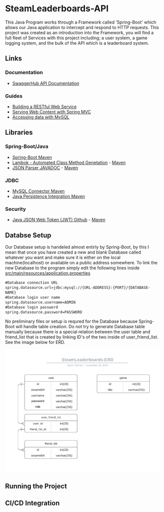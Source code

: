 # SteamLeaderboards-API
This Java Program works through a Framework called 'Spring-Boot' which allows our Java application to intercept and respond to HTTP requests. This project was created as an introduction into the Framework, you will find a full fleet of Services with this project including; a user system, a game logging system, and the bulk of the API which is a leaderboard system.

## Links
### Documentation
* [SwaggerHub API Documentation](https://app.swaggerhub.com/apis/ARTechnology/steam-leaderboards/1.0.0)
### Guides
* [Building a RESTful Web Service](https://spring.io/guides/gs/rest-service/)
* [Serving Web Content with Spring MVC](https://spring.io/guides/gs/serving-web-content/)
* [Accessing data with MySQL](https://spring.io/guides/gs/accessing-data-mysql/)

## Libraries
### Spring-Boot/Java
* [Spring-Boot Maven](https://docs.spring.io/spring-boot/docs/2.3.2.RELEASE/maven-plugin/reference/html/)
* [Lambok - Automated Class Method Genetation](https://projectlombok.org/features/all) - [Maven](https://mvnrepository.com/artifact/org.projectlombok/lombok)
* [JSON Parser JAVADOC](https://javadoc.io/doc/net.minidev/json-smart/latest/index.html) - [Maven](https://mvnrepository.com/artifact/net.minidev/json-smart)
### JDBC
* [MySQL Connector Maven](https://mvnrepository.com/artifact/mysql/mysql-connector-java)
* [Java Persistence Integration Maven](https://mvnrepository.com/artifact/org.springframework.boot/spring-boot-starter-data-jpa)
### Security
* [Java JSON Web Token (JWT) Github](https://jwt.io/) - [Maven](https://mvnrepository.com/artifact/com.auth0/java-jwt)

## Databse Setup
Our Database setup is handeled almost entirly by Spring-Boot, by this I mean that once you have created a new and blank Database called whatever you want and make sure it is either on the local machine(localhost) or available on a public address somewhere. To link the new Database to the program simply edit the following lines inside [src/main/resources/application.properties](src/main/resources/application.properties)

```properties
#Database connection URL
spring.datasource.url=jdbc:mysql://{URL-ADDRESS}:{PORT}/{DATABASE-NAME}
#Database login user name
spring.datasource.username=ADMIN
#Database login password
spring.datasource.password=PASSWORD
```

No preliminary files or setup is requred for the Database because Spring-Boot will handle table creation. Do not try to generate Database table manually because there is a special relation between the user table and friend_list that is created by linking ID's of the two inside of user_friend_list. See the image below for ERD.

![Image of Database relation in typical ERD fashion](resources/images/SteamLeaderboards-ERD.png?raw=true)

## Running the Project

## CI/CD Integration


